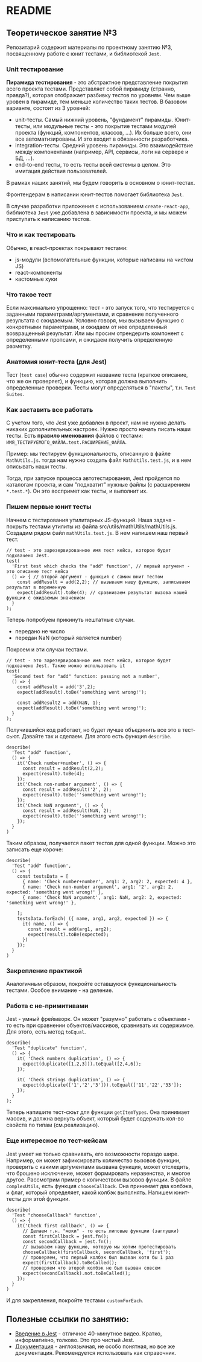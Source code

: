 # README

## Теоретическое занятие №3

Репозитарий содержит материалы по проектному занятию №3, посвященному работе с юнит тестами, и библиотекой `Jest`.

### Unit тестирование
**Пирамида тестирования** - это абстрактное представление покрытия всего проекта тестами. Представляет собой пирамиду (странно, правда?), которая отображает разбивку тестов по уровням. Чем выше уровен в пирамиде, тем меньше количество таких тестов. В базовом варианте, состоит из 3 уровней:
 - unit-тесты. Самый нижний уровень, "фундамент" пирамиды. Юнит-тесты, или модульные тесты - это покрытие тестами модулей проекта (функций, компонентов, классов, ...). Их больше всего, они все автоматизированы. И это входит в обязанности разработчика.
 - integration-тесты. Средний уровень пирамиды. Это взаимодействие между компонентами (например, API, сервисы, логи на сервере и БД, ...).
 - end-to-end тесты, то есть тесты всей системы в целом. Это имитация действия пользователей.

В рамках наших занятий, мы будем говорить в основном о юнит-тестах.

Фронтендерам в написании юнит-тестов помогает библиотека `Jest`.

В случае разработки приложения с использованием `create-react-app`, библиотека `Jest` уже добавлена в зависимости проекта, и мы можем приступать к написанию тестов.

### Что и как тестировать
Обычно, в react-проектах покрывают тестами:
 - js-модули (вспомогательные функции, которые написаны на чистом JS)
 - react-компоненты
 - кастомные хуки

### Что такое тест
Если максимально упрощенно: тест - это запуск того, что тестируется с заданными параметрами/аргументами, и сравнение полученного результата с ожидаемым. Условно говоря, мы вызываем функцию с конкретными параметрами, и ожидаем от нее определенный возвращенный результат. Или мы просим отрендерить компонент с определенными пропсами, и ожидаем получить определенную разметку.

### Анатомия юнит-теста (для Jest)
Тест (`test case`) обычно содержит название теста (краткое описание, что же он проверяет), и функцию, которая должна выполнить определенные проверки. Тесты могут определяться в "пакеты", т.н. `Test Suites`.

### Как заставить все работать
С учетом того, что Jest уже добавлен в проект, нам не нужно делать никаких дополнительных настроек. Нужно просто начать писать наши тесты. Есть **правило именования** файлов с тестами: `ИМЯ_ТЕСТИРУЕМОГО_ФАЙЛА.test.РАСШИРЕНИЕ_ФАЙЛА`.

Пример: мы тестируем функциональность, описанную в файле `MathUtils.js`. тогда нам нужно создать файл `MathUtils.test.js`, и в нем описывать наши тесты.

Тогда, при запуске процесса автотестирования, Jest пройдется по каталогам проекта, и сам "подхватит" нужные файлы (с расширением `*.test.*`). Он это воспримет как тесты, и выполнит их.

### Пишем первые юнит тесты
Начнем с тестирования утилитарных JS-функций. Наша задача - покрыть тестами утилиты из файла src/utils/mathUtils/mathUtils.js. Создадим рядом файл `mathUtils.test.js`. В нем напишем наш первый тест.

```
// test - это зарезервированное имя тест кейса, которое будет подхвачено Jest.
test(
  'First test which checks the "add" function', // первый аргумент - это описание тест кейса
  () => { // второй аргумент - функция с самим юнит тестом
    const addResult = add(2,2); // вызываем нашу функцию, записываем результат в переменную
    expect(addResult).toBe(4); // сравниваем результат вызова нашей функции с ожидаемым значением
  }
);
```

Теперь попробуем прикинуть нештатные случаи.
 - передано не число
 - передан NaN (который является number)

Покроем и эти случаи тестами.
```
// test - это зарезервированное имя тест кейса, которое будет подхвачено Jest. Также можно использовать it
test(
  'Second test for "add" function: passing not a number',
  () => {
    const addResult = add('3',2);
    expect(addResult).toBe('something went wrong!');

    const addResult2 = add(NaN, 1);
    expect(addResult).toBe('something went wrong!');
  }
);
```

Получившийся код работает, но будет лучше объединить все это в тест-сьют. Давайте так и сделаем. Для этого есть функция `describe`.
```
describe(
  'Test "add" function',
  () => {
    it('Check number+number', () => {
      const result = addResult(2,2);
      expect(result).toBe(4);
    });
    it('Check non-number argument', () => {
      const result = addResult('2', 2);
      expect(result).toBe(''something went wrong!');
    });
    it('Check NaN argument', () => {
      const result = addResult(NaN, 2);
      expect(result).toBe(''something went wrong!');
    });
  }
)
```

Таким образом, получается пакет тестов для одной функции. Можно это записать еще короче:
```
describe(
  'Test "add" function',
  () => {
    const testsData = [
      { name: 'Check number+number', arg1: 2, arg2: 2, expected: 4 },
      { name: 'Check non-number argument', arg1: '2', arg2: 2, expected: 'something went wrong!' },
      { name: 'Check NaN argument', arg1: NaN, arg2: 2, expected: 'something went wrong!' },

    ];
    testsData.forEach( ({ name, arg1, arg2, expected }) => {
      it( name, () => {
        const result = add(arg1, arg2);
        expect(result).toBe(expected);
      })
    });
  }
)
```

### Закрепление практикой
Аналогичным образом, покройте оставшуюся функциональность тестами. Особое внимание - на деление.

### Работа с не-примитивами
Jest - умный фреймворк. Он может "разумно" работать с объектами - то есть при сравнении объектов/массивов, сравнивать их содержимое. Для этого, есть метод `toEqual`.
```
describe(
  'Test "duplicate" function',
  () => {
    it( 'Check numbers duplication', () => {
      expect(duplicate([1,2,3])).toEqual([2,4,6]);
    });

    it( 'Check strings duplication', () => {
      expect(duplicate(['1','2','3'])).toEqual(['11','22','33']);
    });
  }
);
```

Теперь напишите тест-сюьт для функции `getItemTypes`. Она принимает массив, и должна вернуть объект, который будет содержать кол-во свойств по типам (см.реализацию).


### Еще интересное по тест-кейсам
Jest умеет не только сравнивать, его возможности гораздо шире. Например, он может зафиксировать количество вызовов функции, проверить с какими аргументами вызвана функция, может отследить, что брошено исключение, может формировать неравенства, и многое другое. Рассмотрим пример с количеством вызовов функции. В файле `complexUtils`, есть функция `chooseCallback`. Она принимает два колбэка, и флаг, который определяет, какой колбэк выполнять. Напишем юнит-тесты для этой функции.
```
describe(
  'Test "chooseCallback" function',
  () => {
    it('Check first callback', () => {
      // Делаем т.н. "моки" - то есть липовые функции (заглушки)
      const firstCallback = jest.fn();
      const secondCallback = jest.fn();
      // вызываем нашу функцию, которую мы хотим протестировать
      chooseCallback(firstCallback, secondCallback, 'first');
      // проверяем, что первый колбэк был вызван хотя бы 1 раз
      expect(firstCallback).toBeCalled();
      // проверяем что второй колбэк не был вызван совсем
      expect(secondCallback).not.toBeCalled();
    });
  }
)
```

И для закрепления, покройте тестами `customForEach`.

## Полезные ссылки по занятию:
 - [Введение в Jest](https://www.youtube.com/watch?v=yLRVDM3_4_M) - отличное 40-минутное видео. Кратко, информативно, толково. Это про чистый Jest.
 - [Документация](https://jestjs.io/docs/getting-started) - англоязычная, не особо понятная, но все же документация. Рекомендуется использовать как справочник.